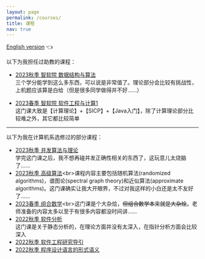 ```yaml
---
layout: page
permalink: /courses/
title: 课程
nav: true
---
```


[English version](/courses-en/) 👈

以下为我担任过助教的课程：

- [2023秋季 智软院 数据结构与算法](https://niuxintao.github.io/courses/2023Fall-DS)<br>三个学分能学到这么多东西，可以说是非常值了。理论部分会比较有挑战性，上机题应该算是白给（但是很多同学做得并不好……）

- [2023春季 智软院 软件工程与计算1](https://niuxintao.github.io/courses/2023Spring-SE1)<br>这门课大致是【计算理论】+【SICP】+【Java入门】，除了计算理论部分比较难之外，其它都比较简单

---

以下为我在计算机系选修过的部分课程：

- [2023秋季 并发算法与理论](https://hongjin-liang.github.io/teaching/concurrency/index.html)<br>学完这门课之后，我不想再碰并发正确性相关的东西了，这玩意儿太烧脑了……
- [2023秋季 高级算法](https://tcs.nju.edu.cn/wiki/index.php?title=%E9%AB%98%E7%BA%A7%E7%AE%97%E6%B3%95_(Fall_2023))<br>课程内容主要包括随机算法(randomized algorithms)，谱图论(spectral graph theory)和近似算法(approximate algorithms)。这门课确实让我大开眼界，不过对我这样的小白还是太不友好了……
- [2023春季 组合数学](https://tcs.nju.edu.cn/wiki/index.php?title=组合数学_(Spring_2023))<br>这门课是个大杂烩，~~但组合数学本来就是大杂烩~~。老师准备的内容太多以至于有很多内容都没时间讲……
- [2022秋季 软件分析](http://tai-e.pascal-lab.net)<br>这门课是关于静态分析的，在理论方面并没有太深入，在指针分析方面会比较深入
- [2022秋季 软件工程研究导引](https://jyywiki.cn/ISER/2022/index.html)
- [2022秋季 程序设计语言的形式语义](https://hongjin-liang.github.io/teaching/semantics/index.html)